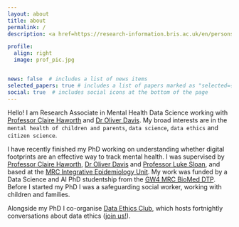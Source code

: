 ```yaml
---
layout: about
title: about
permalink: /
description: <a href=https://research-information.bris.ac.uk/en/persons/nina-di-cara target=blank>University of Bristol</a>

profile:
  align: right
  image: prof_pic.jpg


news: false  # includes a list of news items
selected_papers: true # includes a list of papers marked as "selected={true}"
social: true  # includes social icons at the bottom of the page
---
```


Hello! I am Research Associate in Mental Health Data Science working with [Professor Claire Haworth](https://research-information.bris.ac.uk/en/persons/claire-m-a-haworth) and [Dr Oliver Davis](https://research-information.bris.ac.uk/en/persons/oliver-s-davis). My broad interests are in the `mental health of children and parents`, `data science`, `data ethics` and `citizen science`. 

I have recently finished my PhD working on understanding whether digital footprints are an effective way to track mental health.
I was supervised by [Professor Claire Haworth](https://research-information.bris.ac.uk/en/persons/claire-m-a-haworth), [Dr Oliver Davis](https://research-information.bris.ac.uk/en/persons/oliver-s-davis) and [Professor Luke Sloan](https://www.cardiff.ac.uk/people/view/38080-sloan-luke), and based at the [MRC Integrative Epidemiology Unit](http://www.bristol.ac.uk/integrative-epidemiology/). My work was funded by a Data Science and AI PhD studentship from the [GW4 MRC BioMed DTP](https://www.gw4biomed.ac.uk/). Before I started my PhD I was a safeguarding social worker, working with children and families. 


Alongside my PhD I co-organise [Data Ethics Club](https://dataethicsclub.com/), which hosts fortnightly conversations about data ethics ([join us!](https://dataethicsclub.com/contents/join_in/join_in.html)).
